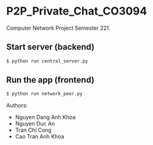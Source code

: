 # P2P_Private_Chat_CO3094
Computer Network Project Semester 221.

## Start server (backend)

```bash
$ python run central_server.py
```

## Run the app (frontend)

```bash
$ python run network_peer.py
```

Authors:
- Nguyen Dang Anh Khoa
- Nguyen Duc An
- Tran Chi Cong
- Cao Tran Anh Khoa
